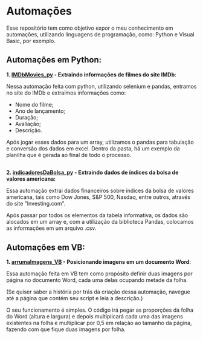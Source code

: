 # Automações

Esse repositório tem como objetivo expor o meu conhecimento em automações, utilizando linguagens de programação, como: Python e Visual Basic, por exemplo.

## Automações em Python:

  **1. [IMDbMovies_py](https://github.com/andersonr-o/Automacoes/tree/main/IMDbMovies_py) - Extraindo informações de filmes do site IMDb**:

   Nessa automação feita com python, utilizando selenium e pandas, entramos no site do IMDb e extraímos informações como:
     
   * Nome do filme;
   * Ano de lançamento;
   * Duração;
   * Avaliação;
   * Descrição.
  
   Após jogar esses dados para um array, utilizamos o pandas para tabulação e conversão dos dados em excel.
   Dentro da pasta, há um exemplo da planilha que é gerada ao final de todo o processo.

##

   **2. [indicadoresDaBolsa_py](https://github.com/andersonr-o/Automacoes/tree/main/indicadoresDaBolsa.py) - Extraindo dados de índices da bolsa de valores americana:**

   Essa automação extrai dados financeiros sobre índices da bolsa de valores americana, tais como Dow Jones, S&P 500, Nasdaq, entre outros, através do site "Investing.com".

   Após passar por todos os elementos da tabela informativa, os dados são alocados em um array e, com a utilização da biblioteca Pandas, colocamos as informações em um arquivo .csv.

## Automações em VB:

  **1. [arrumaImagens_VB](https://github.com/andersonr-o/Automacoes/tree/main/arrumaImagens_VB) - Posicionando imagens em um documento Word**:

   Essa automação feita em VB tem como propósito definir duas imagens por página no documento Word, cada uma delas ocupando metade da folha.
  
   (Se quiser saber a história por trás da criação dessa automação, navegue até a página que contém seu script e leia a descrição.)

   O seu funcionamento é simples. O código irá pegar as proporções da folha do Word (altura e largura) e depois multiplicará cada uma das imagens existentes na folha e multiplicar por 0,5 em relação ao tamanho da página, fazendo com que fique duas imagens por folha.
